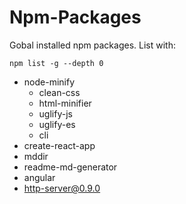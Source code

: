 # Npm-Packages
Gobal installed npm packages.
List with:

    npm list -g --depth 0

 - node-minify
   - clean-css
   - html-minifier
   - uglify-js
   - uglify-es
   - cli
 - create-react-app
 - mddir
 - readme-md-generator
 - angular
 - http-server@0.9.0
